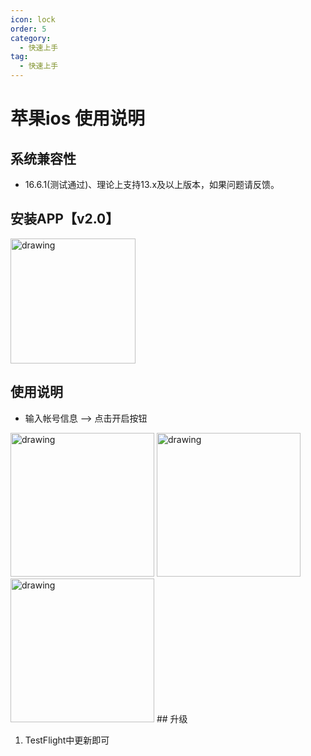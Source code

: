 ```yaml
---
icon: lock
order: 5
category:
  - 快速上手
tag:
  - 快速上手
---
```

# 苹果ios 使用说明

## 系统兼容性
- 16.6.1(测试通过)、理论上支持13.x及以上版本，如果问题请反馈。
##  安装APP【v2.0】
<img src="/assets/image/quick/download_ios.png" alt="drawing" width="200"/><br>
##  使用说明
- 输入帐号信息 --> 点击开启按钮<br>
<img src="/assets/image/quick/ios/install_01.png" alt="drawing" width="230"/>
<img src="/assets/image/quick/ios/install_02.png" alt="drawing" width="230"/>
<img src="/assets/image/quick/ios/install_03.png" alt="drawing" width="230"/>
## 升级

1.  TestFlight中更新即可